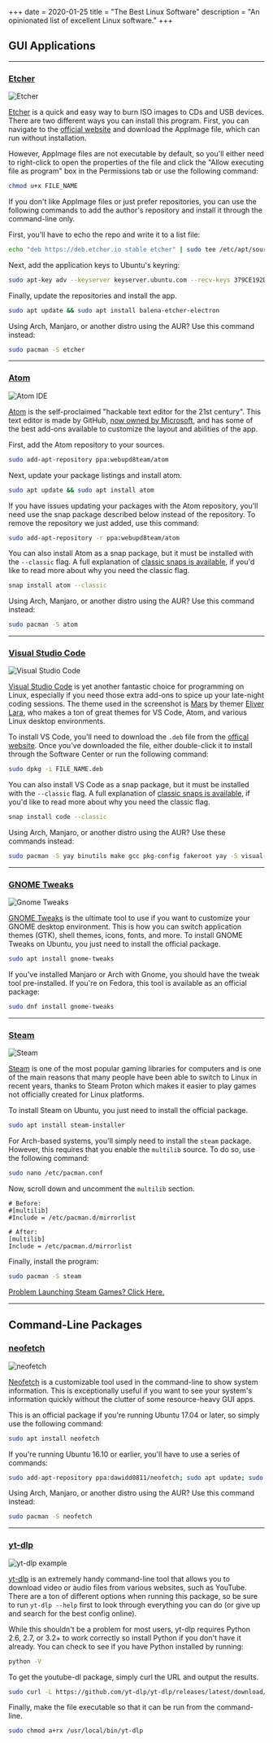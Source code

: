 +++
date = 2020-01-25
title = "The Best Linux Software"
description = "An opinionated list of excellent Linux software."
+++

## GUI Applications

---

### [Etcher](https://github.com/balena-io/etcher)

![Etcher](https://img.cleberg.io/blog/007-the-best-linux-software/etcher.png)

[Etcher](https://www.balena.io/etcher/) is a quick and easy way to burn ISO images to CDs and USB devices. There are two different ways you can install this program. First, you can navigate to the [official website](https://www.balena.io/etcher/) and download the AppImage file, which can run without installation.

However, AppImage files are not executable by default, so you'll either need to right-click to open the properties of the file and click the "Allow executing file as program" box in the Permissions tab or use the following command:

```bash
chmod u+x FILE_NAME
```

If you don't like AppImage files or just prefer repositories, you can use the following commands to add the author's repository and install it through the command-line only.

First, you'll have to echo the repo and write it to a list file:

```bash
echo "deb https://deb.etcher.io stable etcher" | sudo tee /etc/apt/sources.list.d/balena-etcher.list
```

Next, add the application keys to Ubuntu's keyring:

```bash
sudo apt-key adv --keyserver keyserver.ubuntu.com --recv-keys 379CE192D401AB61
```

Finally, update the repositories and install the app.

```bash
sudo apt update && sudo apt install balena-etcher-electron
```

Using Arch, Manjaro, or another distro using the AUR? Use this command instead:

```bash
sudo pacman -S etcher
```

---

### [Atom](https://atom.io)

![Atom IDE](https://img.cleberg.io/blog/007-the-best-linux-software/atom.png)

[Atom](https://atom.io) is the self-proclaimed "hackable text editor for the 21st century". This text editor is made by GitHub, [now owned by Microsoft](https://news.microsoft.com/2018/06/04/microsoft-to-acquire-github-for-7-5-billion/), and has some of the best add-ons available to customize the layout and abilities of the app.

First, add the Atom repository to your sources.

```bash
sudo add-apt-repository ppa:webupd8team/atom
```

Next, update your package listings and install atom.

```bash
sudo apt update && sudo apt install atom
```

If you have issues updating your packages with the Atom repository, you'll need use the snap package described below instead of the repository. To remove the repository we just added, use this command:

```bash
sudo add-apt-repository -r ppa:webupd8team/atom
```

You can also install Atom as a snap package, but it must be installed with the `--classic` flag. A full explanation of [classic snaps is available](https://language-bash.com/blog/how-to-snap-introducing-classic-confinement), if you'd like to read more about why you need the classic flag.

```bash
snap install atom --classic
```

Using Arch, Manjaro, or another distro using the AUR? Use this command instead:

```bash
sudo pacman -S atom
```

---

### [Visual Studio Code](https://code.visualstudio.com)

![Visual Studio Code](https://img.cleberg.io/blog/007-the-best-linux-software/vscode.png)

[Visual Studio Code](https://code.visualstudio.com) is yet another fantastic choice for programming on Linux, especially if you need those extra add-ons to spice up your late-night coding sessions. The theme used in the screenshot is [Mars](https://marketplace.visualstudio.com/items?itemName=EliverLara.mars) by themer [Eliver Lara](https://github.com/EliverLara), who makes a ton of great themes for VS Code, Atom, and various Linux desktop environments.

To install VS Code, you'll need to download the `.deb` file from the [offical website](https://code.visualstudio.com). Once you've downloaded the file, either double-click it to install through the Software Center or run the following command:

```bash
sudo dpkg -i FILE_NAME.deb
```

You can also install VS Code as a snap package, but it must be installed with the `--classic` flag. A full explanation of [classic snaps is available](https://language-bash.com/blog/how-to-snap-introducing-classic-confinement), if you'd like to read more about why you need the classic flag.

```bash
snap install code --classic
```

Using Arch, Manjaro, or another distro using the AUR? Use these commands instead:

```bash
sudo pacman -S yay binutils make gcc pkg-config fakeroot yay -S visual-studio-code-bin
```

---

### [GNOME Tweaks](https://gitlab.gnome.org/GNOME/gnome-tweaks)

![Gnome Tweaks](https://img.cleberg.io/blog/007-the-best-linux-software/gnome-tweaks.png)

[GNOME Tweaks](https://gitlab.gnome.org/GNOME/gnome-tweaks) is the ultimate tool to use if you want to customize your GNOME desktop environment. This is how you can switch application themes (GTK), shell themes, icons, fonts, and more. To install GNOME Tweaks on Ubuntu, you just need to install the official package.

```bash
sudo apt install gnome-tweaks
```

If you've installed Manjaro or Arch with Gnome, you should have the tweak tool pre-installed. If you're on Fedora, this tool is available as an official package:

```bash
sudo dnf install gnome-tweaks
```

---

### [Steam](https://steampowered.com)

![Steam](https://img.cleberg.io/blog/007-the-best-linux-software/steam.png)

[Steam](https://steampowered.com) is one of the most popular gaming libraries for computers and is one of the main reasons that many people have been able to switch to Linux in recent years, thanks to Steam Proton which makes it easier to play games not officially created for Linux platforms.

To install Steam on Ubuntu, you just need to install the official package.

```bash
sudo apt install steam-installer
```

For Arch-based systems, you'll simply need to install the `steam` package. However, this requires that you enable the `multilib` source. To do so, use the following command:

```bash
sudo nano /etc/pacman.conf
```

Now, scroll down and uncomment the `multilib` section.

```config
# Before:
#[multilib]
#Include = /etc/pacman.d/mirrorlist

# After:
[multilib]
Include = /etc/pacman.d/mirrorlist
```

Finally, install the program:

```bash
sudo pacman -S steam
```

[Problem Launching Steam Games? Click Here.](/blog/steam-on-ntfs-drives/)

---

## Command-Line Packages

### [neofetch](https://github.com/dylanaraps/neofetch)

![neofetch](https://img.cleberg.io/blog/007-the-best-linux-software/neofetch.png)

[Neofetch](https://github.com/dylanaraps/neofetch) is a customizable tool used in the command-line to show system information. This is exceptionally useful if you want to see your system's information quickly without the clutter of some resource-heavy GUI apps.

This is an official package if you're running Ubuntu 17.04 or later, so simply use the following command:

```bash
sudo apt install neofetch
```

If you're running Ubuntu 16.10 or earlier, you'll have to use a series of commands:

```bash
sudo add-apt-repository ppa:dawidd0811/neofetch; sudo apt update; sudo apt install neofetch
```

Using Arch, Manjaro, or another distro using the AUR? Use this command instead:

```bash
sudo pacman -S neofetch
```

---

### [yt-dlp](https://github.com/yt-dlp/yt-dlp)

![yt-dlp example](https://img.cleberg.io/blog/007-the-best-linux-software/yt-dlp.png)

[yt-dlp](https://github.com/yt-dlp/yt-dlp) is an extremely handy command-line tool that allows you to download video or audio files from various websites, such as YouTube. There are a ton of different options when running this package, so be sure to run `yt-dlp --help` first to look through everything you can do (or give up and search for the best config online).

While this shouldn't be a problem for most users, yt-dlp requires Python 2.6, 2.7, or 3.2+ to work correctly so install Python if you don't have it already. You can check to see if you have Python installed by running:

```bash
python -V
```

To get the youtube-dl package, simply curl the URL and output the results.

```bash
sudo curl -L https://github.com/yt-dlp/yt-dlp/releases/latest/download/yt-dlp -o /usr/local/bin/yt-dlp
```

Finally, make the file executable so that it can be run from the command-line.

```bash
sudo chmod a+rx /usr/local/bin/yt-dlp
```

